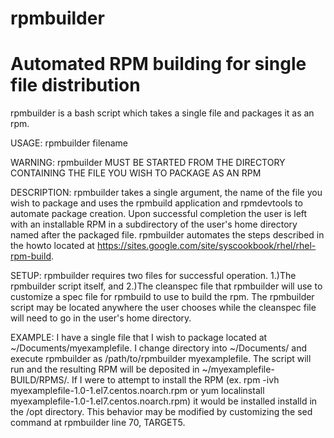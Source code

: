 # rpmbuilder
# Automated RPM building for single file distribution
rpmbuilder is a bash script which takes a single file and packages it as an rpm.

USAGE: rpmbuilder filename

WARNING: rpmbuilder MUST BE STARTED FROM THE DIRECTORY CONTAINING THE FILE YOU WISH TO PACKAGE AS AN RPM

DESCRIPTION: rpmbuilder takes a single argument, the name of the file you wish to package and uses the rpmbuild application and rpmdevtools to automate package creation. Upon successful completion the user is left with an installable RPM in a subdirectory of the user's home directory named after the packaged file. rpmbuilder automates the steps described in the howto located at https://sites.google.com/site/syscookbook/rhel/rhel-rpm-build. 

SETUP: rpmbuilder requires two files for successful operation. 1.)The rpmbuilder script itself, and 2.)The cleanspec file that rpmbuilder will use to customize a spec file for rpmbuild to use to build the rpm. The rpmbuilder script may be located anywhere the user chooses while the cleanspec file will need to go in the user's home directory.

EXAMPLE: I have a single file that I wish to package located at ~/Documents/myexamplefile. I change directory into ~/Documents/ and execute rpmbuilder as /path/to/rpmbuilder myexamplefile. The script will run and the resulting RPM will be deposited in ~/myexamplefile-BUILD/RPMS/. If I were to attempt to install the RPM (ex. rpm -ivh myexamplefile-1.0-1.el7.centos.noarch.rpm or yum localinstall myexamplefile-1.0-1.el7.centos.noarch.rpm) it would be installed installd in the /opt directory. This behavior may be modified by customizing the sed command at rpmbuilder line 70, TARGET5.
